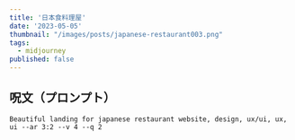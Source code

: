 ```yaml
---
title: '日本食料理屋'
date: '2023-05-05'
thumbnail: "/images/posts/japanese-restaurant003.png"
tags:
  - midjourney
published: false
---
```


## 呪文（プロンプト）
```
Beautiful landing for japanese restaurant website, design, ux/ui, ux, ui --ar 3:2 --v 4 --q 2
```